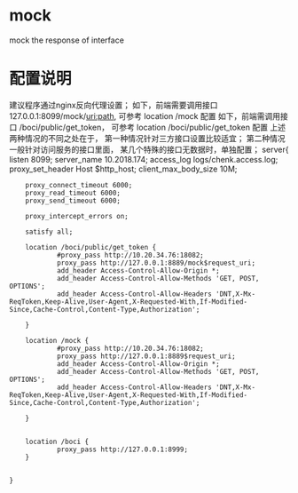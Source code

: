 # mock
mock the response of interface

# 配置说明
建议程序通过nginx反向代理设置；
如下，前端需要调用接口 127.0.0.1:8099/mock/<uri:path>, 可参考 location /mock 配置
如下，前端需调用接口  /boci/public/get_token， 可参考 location /boci/public/get_token 配置
上述两种情况的不同之处在于， 第一种情况针对三方接口设置比较适宜；
第二种情况一般针对访问服务的接口里面， 某几个特殊的接口无数据时，单独配置；
    server{
        listen 8099;
        server_name 10.2018.174;
        access_log logs/chenk.access.log;
        proxy_set_header Host $http_host;
        client_max_body_size 10M;

        proxy_connect_timeout 6000;
        proxy_read_timeout 6000;
        proxy_send_timeout 6000;

        proxy_intercept_errors on;

        satisfy all;

        location /boci/public/get_token {
                #proxy_pass http://10.20.34.76:18082;
                proxy_pass http://127.0.0.1:8889/mock$request_uri;
                add_header Access-Control-Allow-Origin *;
                add_header Access-Control-Allow-Methods 'GET, POST, OPTIONS';
                add_header Access-Control-Allow-Headers 'DNT,X-Mx-ReqToken,Keep-Alive,User-Agent,X-Requested-With,If-Modified-Since,Cache-Control,Content-Type,Authorization';

        }

        location /mock {
                #proxy_pass http://10.20.34.76:18082;
                proxy_pass http://127.0.0.1:8889$request_uri;
                add_header Access-Control-Allow-Origin *;
                add_header Access-Control-Allow-Methods 'GET, POST, OPTIONS';
                add_header Access-Control-Allow-Headers 'DNT,X-Mx-ReqToken,Keep-Alive,User-Agent,X-Requested-With,If-Modified-Since,Cache-Control,Content-Type,Authorization';

        }


        location /boci {
                proxy_pass http://127.0.0.1:8999;
        }


    }